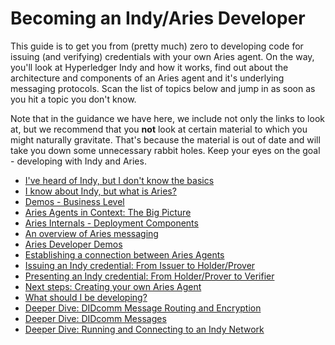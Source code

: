 # Becoming an Indy/Aries Developer

This guide is to get you from (pretty much) zero to developing code for issuing (and verifying) credentials with your own Aries agent. On the way, you'll look at Hyperledger Indy and how it works, find out about the architecture and components of an Aries agent and it's underlying messaging protocols. Scan the list of topics below and jump in as soon as you hit a topic you don't know.

Note that in the guidance we have here, we include not only the links to look at, but we recommend that you **not** look at certain material to which you might naturally gravitate. That's because the material is out of date and will take you down some unnecessary rabbit holes. Keep your eyes on the goal - developing with Indy and Aries.

* [I've heard of Indy, but I don't know the basics](IndyBasics.md)
* [I know about Indy, but what is Aries?](AriesBasics.md)
* [Demos - Business Level](DecentralizedIdentityDemos.md)
* [Aries Agents in Context: The Big Picture](AriesBigPicture.md)
* [Aries Internals - Deployment Components](AriesAgentArchitecture.md)
* [An overview of Aries messaging](AriesMessaging.md)
* [Aries Developer Demos](AriesDeveloperDemos.md)
* [Establishing a connection between Aries Agents](Connections.md)
* [Issuing an Indy credential: From Issuer to Holder/Prover](IssuingIndyCredential.md)
* [Presenting an Indy credential: From Holder/Prover to Verifier](PresentingIndyCredential.md)
* [Next steps: Creating your own Aries Agent](YourOwnAriesAgent.md)
* [What should I be developing?](DevOptions.md)
* [Deeper Dive: DIDcomm Message Routing and Encryption](RoutingEncryption.md)
* [Deeper Dive: DIDcomm Messages](DIDcommMsgs.md)
* [Deeper Dive: Running and Connecting to an Indy Network](IndyNetwork.md)